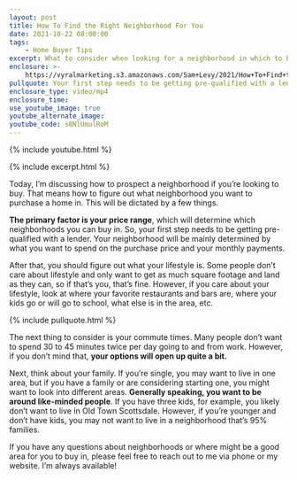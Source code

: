 ```yaml
---
layout: post
title: How To Find the Right Neighborhood For You
date: 2021-10-22 08:00:00
tags:
    - Home Buyer Tips
excerpt: What to consider when looking for a neighborhood in which to buy a home.
enclosure: >-
    https://vyralmarketing.s3.amazonaws.com/Sam+Levy/2021/How+To+Find+the+Right+Neighborhood+For+You+(1).mp4
pullquote: Your first step needs to be getting pre-qualified with a lender.
enclosure_type: video/mp4
enclosure_time:
use_youtube_image: true
youtube_alternate_image:
youtube_code: s8NlUmulRoM
---
```

{% include youtube.html %}

{% include excerpt.html %}

Today, I’m discussing how to prospect a neighborhood if you’re looking to buy. That means how to figure out what neighborhood you want to purchase a home in. This will be dictated by a few things.

**The primary factor is your price range**, which will determine which neighborhoods you can buy in. So, your first step needs to be getting pre-qualified with a lender. Your neighborhood will be mainly determined by what you want to spend on the purchase price and your monthly payments.

After that, you should figure out what your lifestyle is. Some people don’t care about lifestyle and only want to get as much square footage and land as they can, so if that’s you, that’s fine. However, if you care about your lifestyle, look at where your favorite restaurants and bars are, where your kids go or will go to school, what else is in the area, etc.

{% include pullquote.html %}

The next thing to consider is your commute times. Many people don’t want to spend 30 to 45 minutes twice per day going to and from work. However, if you don’t mind that, **your options will open up quite a bit.**

Next, think about your family. If you’re single, you may want to live in one area, but if you have a family or are considering starting one, you might want to look into different areas. **Generally speaking, you want to be around like-minded people**. If you have three kids, for example, you likely don’t want to live in Old Town Scottsdale. However, if you’re younger and don’t have kids, you may not want to live in a neighborhood that’s 95% families.

If you have any questions about neighborhoods or where might be a good area for you to buy in, please feel free to reach out to me via phone or my website. I’m always available\!
